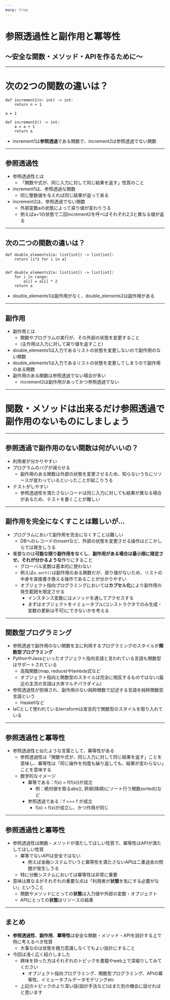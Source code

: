 ```yaml
---
marp: true
---
```


# 参照透過性と副作用と冪等性 

## ～安全な関数・メソッド・APIを作るために～

---

# 次の2つの関数の違いは？

```python=
def increment1(n: int) -> int:
    return n + 1

a = 1

def increment2() -> int:
    a = a + 1
    return a
```

* increment1は**参照透過**である関数で、increment2は参照透過でない関数

---

## 参照透過性

* 参照透過性とは
    * 「関数や式が、同じ入力に対して同じ結果を返す」性質のこと
* increment1は、参照透過な関数
    * 同じ整数値を与えれば同じ結果が返って来る
* increment2は、参照透過でない関数
    * 外部変数aの状態によって戻り値が変わりうる
    * 例えばa=1の状態で二回increment2を呼べばそれぞれ2,3と異なる値が返る

---

## 次の二つの関数の違いは？


```python=
def double_elements1(a: list[int]) -> list[int]:
    return [i*2 for i in a]


def double_elements2(a: list[int]) -> list[int]:
    for i in range:
        a[i] = a[i] * 2
    return a
```

* double_elements1は副作用がなく、double_elements2は副作用がある

---

## 副作用


* 副作用とは
    * 関数やプログラムの実行が、その外部の状態を変更すること
    * (主作用は入力に対して戻り値を返すこと)
* double_elements1は入力であるリストの状態を変更しないので副作用のない関数
* double_elements1は入力であるリストの状態を変更してしまうので副作用のある関数
* 副作用のある関数は参照透過でない場合が多い
    * increment2は副作用があってかつ参照透過でない

---

# 関数・メソッドは出来るだけ参照透過で副作用のないものにしましょう

---

## 参照透過で副作用のない関数は何がいいの？

* 利用者が分かりやすい
* プログラムのバグが減らせる
    * 副作用のある関数は外部の状態を変更させるため、知らないうちにリソースが変わっているといったことが起こりうる
* テストがしやすい
    * 参照透過性を満たさないコードは同じ入力に対しても結果が異なる場合があるため、テストを書くことが難しい

---

## 副作用を完全になくすことは難しいが...

* プログラムにおいて副作用を完全になくすことは難しい
  * DBへのレコードのinsertなど、外部の状態を変更させる操作はどこかしらでは発生しうる
* 重要なのは**可能な限り副作用をなくし**、**副作用がある場合は最小限に限定させ、それが分かるような**作りにすること
    * グローバル変数は基本的に使わない
    * 例えば`a.sort()`は副作用のある関数だが、戻り値がないため、リストの中身を直接書き換える操作であることが分かりやすい
    * オブジェクト指向プログラミングにおいては**カプセル化**により副作用の発生範囲を限定させる
        * インスタンス変数にはメソッドを通してアクセスする
        * まずはオブジェクトをイミュータブル(コンストラクタでのみ生成・変数の更新は不可)にできないかを考える

---

## 関数型プログラミング

* 参照透過で副作用のない関数を主に利用するプログラミングのスタイルが**関数型プログラミング**
* PythonやJavaといったオブジェクト指向言語と言われている言語も関数型はサポートされている
    * 高階関数(map, reduce)やlambda式など
    * オブジェクト指向と関数型のスタイルは完全に相反するものではない(最近の主流の言語は大体マルチパラダイム)
* 参照透過性が担保され、副作用のない純粋関数で記述する言語を純粋関数型言語という
    * Haskellなど
* IaCとして使われているterraformは宣言的で関数型のスタイルを取り入れている

---

## 参照透過性と冪等性

* 参照透過性と似たような言葉として、冪等性がある
    * 参照透過性は「関数や式が、同じ入力に対して同じ結果を返す」ことを意味し、冪等性は「同じ操作を何度も繰り返しても、結果が変わらない」ことを意味する
    * 数学的なイメージ
        * 冪等である：f(x) = f(f(x))が成立
            * 例：絶対値を取るabs(), 昇順(降順)にソート行う関数sorted()など
        * 参照透過である：f === f が成立
            * f(x) = f(x)が成立し、かつ作用が同じ

---

## 参照透過性と冪等性

* 参照透過性は関数・メソッドが満たしてほしい性質で、冪等性はAPIが満たしてほしい性質
    * 冪等でないAPIは安全ではない
        * 例えば金融システムでいうと冪等性を満たさないAPIは二重送金の問題が発生しうる
    * 特に分散システムにおいては冪等性は非常に重要
* 意味は異なるがそれぞれの重要な点は「利用者が**状態**を気にする必要がない」ということ
    * 関数やメソッドにとっての**状態**は入力値や外部の変数・オブジェクト
    * APIにとっての**状態**はリソースの結果

---

## まとめ

* **参照透過性**、**副作用**、**冪等性**は安全な関数・メソッド・APIを設計する上で特に考えるべき性質
    * 大事なのは状態を極力意識しなくてもよい設計にすること
* 今回は浅く広く紹介しました
    * 興味を持った方はそれぞれのトピックを書籍やweb上で深堀りしてみてください
        * オブジェクト指向プログラミング、関数型プログラミング、APIの冪等性、イミュータブルデータモデリングetc
    * 上記のトピックのより深い話(設計手法など)はまた別の機会に話せればと思います
